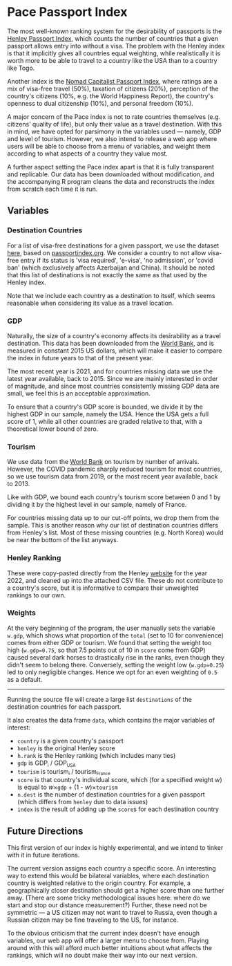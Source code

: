 # Pace Passport Index

The most well-known ranking system for the desirability of passports is the [Henley Passport Index](https://www.henleyglobal.com/passport-index), which counts the number of countries that a given passport allows entry into without a visa. The problem with the Henley index is that it implicitly gives all countries equal weighting, while realistically it is worth more to be able to travel to a country like the USA than to a country like Togo.

Another index is the [Nomad Capitalist Passport Index](https://nomadcapitalist.com/wp-content/uploads/2022/03/Nomad-Passport-Index-2022.pdf), where ratings are a mix of visa-free travel (50%), taxation of citizens (20%), perception of the country's citizens (10%, e.g. the World Happiness Report), the country's openness to dual citizenship (10%), and personal freedom (10%).

A major concern of the Pace index is not to rate countries themselves (e.g. citizens’ quality of life), but only their value as a travel destination. With this in mind, we have opted for parsimony in the variables used — namely, GDP and level of tourism. However, we also intend to release a web app where users will be able to choose from a menu of variables, and weight them according to what aspects of a country they value most.

A further aspect setting the Pace index apart is that it is fully transparent and replicable. Our data has been downloaded without modification, and the accompanying R program cleans the data and reconstructs the index from scratch each time it is run.

## Variables

### Destination Countries

For a list of visa-free destinations for a given passport, we use the dataset [here](https://github.com/ilyankou/passport-index-dataset), based on [passportindex.org](https://www.passportindex.org). We consider a country to not allow visa-free entry if its status is 'visa required', 'e-visa', 'no admission', or 'covid ban' (which exclusively affects Azerbaijan and China). It should be noted that this list of destinations is not exactly the same as that used by the Henley index.

Note that we include each country as a destination to itself, which seems reasonable when considering its value as a travel location.

### GDP 

Naturally, the size of a country's economy affects its desirability as a travel destination. This data has been downloaded from the [World Bank](https://data.worldbank.org/indicator/NY.GDP.MKTP.KD), and is measured in constant 2015 US dollars, which will make it easier to compare the index in future years to that of the present year. 

The most recent year is 2021, and for countries missing data we use the latest year available, back to 2015. Since we are mainly interested in order of magnitude, and since most countries consistently missing GDP data are small, we feel this is an acceptable approximation.

To ensure that a country's GDP score is bounded, we divide it by the highest GDP in our sample, namely the USA. Hence the USA gets a full score of 1, while all other countries are graded relative to that, with a theoretical lower bound of zero.

### Tourism

We use data from the [World Bank](https://data.worldbank.org/indicator/ST.INT.ARVL) on tourism by number of arrivals. However, the COVID pandemic sharply reduced tourism for most countries, so we use tourism data from 2019, or the most recent year available, back to 2013.

Like with GDP, we bound each country's tourism score between 0 and 1 by dividing it by the highest level in our sample, namely of France. 

For countries missing data up to our cut-off points, we drop them from the sample. This is another reason why our list of destination countries differs from Henley's list. Most of these missing countries (e.g. North Korea) would be near the bottom of the list anyways.

### Henley Ranking

These were copy-pasted directly from the Henley [website](https://www.henleyglobal.com/passport-index/ranking) for the year 2022, and cleaned up into the attached CSV file. These do not contribute to a country's score, but it is informative to compare their unweighted rankings to our own.

### Weights

At the very beginning of the program, the user manually sets the variable <code>w.gdp</code>, which shows what proportion of the <code>total</code> (set to 10 for convenience) comes from either GDP or tourism. We found that setting the weight too high (<code>w.gdp=0.75</code>, so that 7.5 points out of 10 in <code>score</code> come from GDP) caused several dark horses to drastically rise in the ranks, even though they didn't seem to belong there. Conversely, setting the weight low (<code>w.gdp=0.25</code>) led to only negligible changes. Hence we opt for an even weighting of <code>0.5</code> as a default.

-----

Running the source file will create a large list <code>destinations</code> of the destination countries for each passport. 

It also creates the data frame <code>data</code>, which contains the major variables of interest: 
- <code>country</code> is a given country's passport
- <code>henley</code> is the original Henley score 
- <code>h.rank</code> is the Henley ranking (which includes many ties)
- <code>gdp</code> is GDP<sub><small>i</small></sub> / GDP<sub><small>USA</small></sub>
- <code>tourism</code> is tourism<sub><small>i</small></sub> / tourism<sub><small>France</small></sub> 
- <code>score</code> is that country's individual score, which (for a specified weight *w*) is equal to *w*×<code>gdp</code> + (1 - *w*)×<code>tourism</code>
- <code>n.dest</code> is the number of destination countries for a given passport (which differs from <code>henley</code> due to data issues)
- <code>index</code> is the result of adding up the <code>score</code>s for each destination country

## Future Directions

This first version of our index is highly experimental, and we intend to tinker with it in future iterations.

The current version assigns each country a specific score. An interesting way to extend this would be bilateral variables, where each destination country is weighted relative to the origin country. For example, a geographically closer destination should get a higher score than one further away. (There are some tricky methodological issues here: where do we start and stop our distance measurement?) Further, these need not be symmetric — a US citizen may not want to travel to Russia, even though a Russian citizen may be fine traveling to the US, for instance.

To the obvious criticism that the current index doesn't have enough variables, our web app will offer a larger menu to choose from. Playing around with this will afford much better intuitions about what affects the rankings, which will no doubt make their way into our next version.
